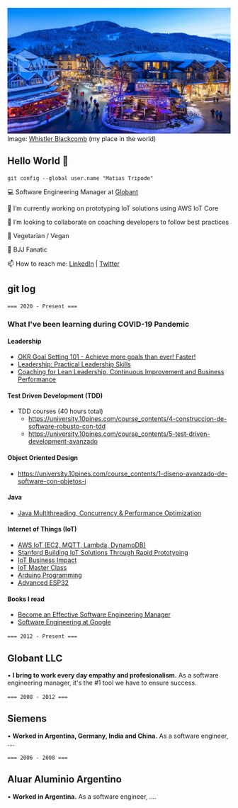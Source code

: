 <!--
**matiastripode/matiastripode** is a ✨ _special_ ✨ repository because its `README.md` (this file) appears on your GitHub profile.

-->

![background](https://github.com/matiastripode/matiastripode/blob/master/background_whistlerblackcomb.jpeg)
Image: [Whistler Blackcomb](https://www.whistlerblackcomb.com/) (my place in the world)

<!--
![background]<img align='center' src='https://external-content.duckduckgo.com/iu/?u=https%3A%2F%2Fwww.clicktraveltips.com%2Fwp-content%2Fuploads%2F2017%2F10%2FWhistler-canada.jpg&f=1&nofb=1' height='450' width='900"'>
-->

## Hello World 👋

`git config --global user.name "Matias Tripode"`


💻 Software Engineering Manager at [Globant](www.globant.com) 

🔭 I’m currently working on prototyping IoT solutions using AWS IoT Core 

👯 I’m looking to collaborate on coaching developers to follow best practices 

🌱 Vegetarian / Vegan 

🥊 BJJ Fanatic

 📫 How to reach me: [LinkedIn](https://www.linkedin.com/in/matiastripode/) | [Twitter](https://twitter.com/TripodeMatias)

## git log

`=== 2020 - Present ===`

### What I've been learning during COVID-19 Pandemic

#### Leadership
- [OKR Goal Setting 101 - Achieve more goals than ever! Faster!](https://www.udemy.com/certificate/UC-4fef8dd3-51b5-4b47-9de1-2aba1e08dfbd/)
- [Leadership: Practical Leadership Skills](https://www.udemy.com/certificate/UC-5e4ac14f-10f8-47c7-b61d-c9517e0683f3/)
- [Coaching for Lean Leadership, Continuous Improvement and Business Performance](https://www.udemy.com/certificate/UC-b0379169-ea3b-401a-a6d6-54eebf35d3d4/)

#### Test Driven Development (TDD)
- TDD courses (40 hours total)
	- https://university.10pines.com/course_contents/4-construccion-de-software-robusto-con-tdd
	- https://university.10pines.com/course_contents/5-test-driven-development-avanzado

#### Object Oriented Design
- https://university.10pines.com/course_contents/1-diseno-avanzado-de-software-con-objetos-i

#### Java
- [Java Multithreading, Concurrency & Performance Optimization](https://www.udemy.com/certificate/UC-1573669b-1502-4049-85be-8b73303d2d45/)


#### Internet of Things (IoT)
- [AWS IoT (EC2, MQTT, Lambda, DynamoDB)](https://www.udemy.com/certificate/UC-2e0476d1-fad3-4134-a79e-73830d107042/)
- [Stanford Building IoT Solutions Through Rapid Prototyping](https://continuingstudies.stanford.edu/coursework/document/10584/?f=20194_CS%2070_Syllabus.pdf)
- [IoT Business Impact](https://www.udemy.com/certificate/UC-7e995d59-fce3-4c9e-87f6-157f369234da/)
- [IoT Master Class](https://www.udemy.com/certificate/UC-5cebb3b0-1616-4db8-a8ad-9a1eb05f0367/)
- [Arduino Programming](https://www.udemy.com/certificate/UC-376726c7-7baa-430e-b338-600a93d6ff87/)
- [Advanced ESP32](https://www.udemy.com/certificate/UC-906c70b3-8c87-41ef-9a4e-ff2abbe633b1/)

#### Books I read
- [Become an Effective Software Engineering Manager](https://pragprog.com/titles/jsengman/)
- [Software Engineering at Google](https://www.oreilly.com/library/view/software-engineering-at/9781492082781/)



`=== 2012 - Present ===`

## Globant LLC

• **I bring to work every day empathy and profesionalism.** As a software engineering manager, it's the #1 tool we have to ensure success.


`=== 2008 - 2012 ===`

## Siemens

• **Worked in Argentina, Germany, India and China.** As a software engineer, ....

`=== 2006 - 2008 ===`

## Aluar Aluminio Argentino
• **Worked in Argentina.** As a software engineer, ....



